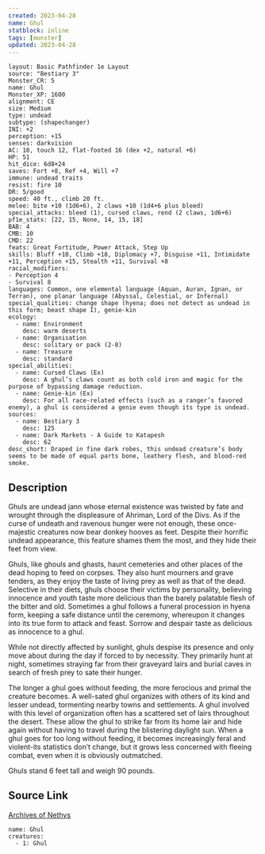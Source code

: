 ```yaml
---
created: 2023-04-28
name: Ghul
statblock: inline
tags: [monster]
updated: 2023-04-28
---
```

```statblock
layout: Basic Pathfinder 1e Layout
source: "Bestiary 3"
Monster_CR: 5
name: Ghul
Monster_XP: 1600
alignment: CE
size: Medium
type: undead
subtype: (shapechanger)
INI: +2
perception: +15
senses: darkvision
AC: 18, touch 12, flat-footed 16 (dex +2, natural +6)
HP: 51
hit_dice: 6d8+24
saves: Fort +8, Ref +4, Will +7
immune: undead traits
resist: fire 10
DR: 5/good
speed: 40 ft., climb 20 ft.
melee: bite +10 (1d6+6), 2 claws +10 (1d4+6 plus bleed)
special_attacks: bleed (1), cursed claws, rend (2 claws, 1d6+6)
pf1e_stats: [22, 15, None, 14, 15, 18]
BAB: 4
CMB: 10
CMD: 22
feats: Great Fortitude, Power Attack, Step Up
skills: Bluff +10, Climb +18, Diplomacy +7, Disguise +11, Intimidate +11, Perception +15, Stealth +11, Survival +8
racial_modifiers:
- Perception 4
- Survival 8
languages: Common, one elemental language (Aquan, Auran, Ignan, or Terran), one planar language (Abyssal, Celestial, or Infernal)
special_qualities: change shape (hyena; does not detect as undead in this form; beast shape I), genie-kin
ecology:
  - name: Environment
    desc: warm deserts
  - name: Organisation
    desc: solitary or pack (2-8)
  - name: Treasure
    desc: standard
special_abilities:
  - name: Cursed Claws (Ex)
    desc: A ghul’s claws count as both cold iron and magic for the purpose of bypassing damage reduction.
  - name: Genie-kin (Ex)
    desc: For all race-related effects (such as a ranger’s favored enemy), a ghul is considered a genie even though its type is undead.
sources:
  - name: Bestiary 3
    desc: 125
  - name: Dark Markets - A Guide to Katapesh
    desc: 62
desc_short: Draped in fine dark robes, this undead creature’s body seems to be made of equal parts bone, leathery flesh, and blood-red smoke.
```
## Description
Ghuls are undead jann whose eternal existence was twisted by fate and wrought through the displeasure of Ahriman, Lord of the Divs. As if the curse of undeath and ravenous hunger were not enough, these once-majestic creatures now bear donkey hooves as feet. Despite their horrific undead appearance, this feature shames them the most, and they hide their feet from view.

Ghuls, like ghouls and ghasts, haunt cemeteries and other places of the dead hoping to feed on corpses. They also hunt mourners and grave tenders, as they enjoy the taste of living prey as well as that of the dead. Selective in their diets, ghuls choose their victims by personality, believing innocence and youth taste more delicious than the barely palatable flesh of the bitter and old. Sometimes a ghul follows a funeral procession in hyena form, keeping a safe distance until the ceremony, whereupon it changes into its true form to attack and feast. Sorrow and despair taste as delicious as innocence to a ghul.

While not directly affected by sunlight, ghuls despise its presence and only move about during the day if forced to by necessity. They primarily hunt at night, sometimes straying far from their graveyard lairs and burial caves in search of fresh prey to sate their hunger.

The longer a ghul goes without feeding, the more ferocious and primal the creature becomes. A well-sated ghul organizes with others of its kind and lesser undead, tormenting nearby towns and settlements. A ghul involved with this level of organization often has a scattered set of lairs throughout the desert. These allow the ghul to strike far from its home lair and hide again without having to travel during the blistering daylight sun. When a ghul goes for too long without feeding, it becomes increasingly feral and violent-its statistics don’t change, but it grows less concerned with fleeing combat, even when it is obviously outmatched.

Ghuls stand 6 feet tall and weigh 90 pounds.
## Source Link
[Archives of Nethys](https://aonprd.com/MonsterDisplay.aspx?ItemName=Ghul)
```encounter-table
name: Ghul
creatures:
  - 1: Ghul
```
